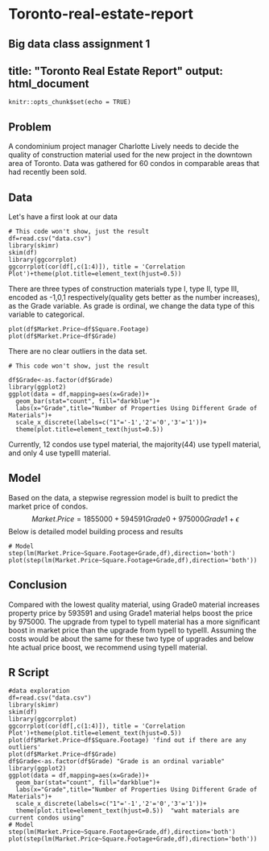 # Toronto-real-estate-report
Big data class assignment 1
---
title: "Toronto Real Estate Report"
output: html_document
---

```{r setup, include=FALSE}
knitr::opts_chunk$set(echo = TRUE)
```

## Problem

A condominium project manager Charlotte Lively needs to decide the quality of construction material used for the new project in the downtown area of Toronto. Data was gathered for 60 condos in comparable areas that had recently been sold.

## Data
Let's have a first look at our data

```{r echo=FALSE}
# This code won't show, just the result
df=read.csv("data.csv")
library(skimr)
skim(df)
library(ggcorrplot)
ggcorrplot(cor(df[,c(1:4)]), title = 'Correlation Plot')+theme(plot.title=element_text(hjust=0.5))
```

There are three types of construction materials type I, type II, type III, encoded as -1,0,1 respectively(quality gets better as the number increases), as the Grade variable. As grade is ordinal, we change the data type of this variable to categorical.
```{r echo=FALSE}
plot(df$Market.Price~df$Square.Footage)
plot(df$Market.Price~df$Grade)
```

There are no clear outliers in the data set.

```{r echo=FALSE}
# This code won't show, just the result

df$Grade<-as.factor(df$Grade)
library(ggplot2)
ggplot(data = df,mapping=aes(x=Grade))+
  geom_bar(stat="count", fill="darkblue")+
  labs(x="Grade",title="Number of Properties Using Different Grade of Materials")+
  scale_x_discrete(labels=c("1"='-1','2'='0','3'='1'))+
  theme(plot.title=element_text(hjust=0.5))
```
Currently, 12 condos use typeI material, the majority(44) use typeII material, and only 4 use typeIII material.

## Model
Based on the data, a stepwise regression model is built to predict the market price of condos.
$$
Market.Price=1855000+594591Grade0+975000Grade1+\epsilon
$$
Below is detailed model building process and results
```{r echo=FALSE}
# Model
step(lm(Market.Price~Square.Footage+Grade,df),direction='both')
plot(step(lm(Market.Price~Square.Footage+Grade,df),direction='both'))
```


## Conclusion
Compared with the lowest quality material, using Grade0 material increases property price by 593591 and using Grade1 material helps boost the price by 975000. The upgrade from typeI to typeII material has a  more significant boost in market price than the upgrade from typeII to typeIII. Assuming the costs would be about the same for these two type of upgrades and below hte actual price boost, we recommend using typeII material.

## R Script
```{r eval=FALSE}
#data exploration
df=read.csv("data.csv")
library(skimr)
skim(df)
library(ggcorrplot)
ggcorrplot(cor(df[,c(1:4)]), title = 'Correlation Plot')+theme(plot.title=element_text(hjust=0.5))
plot(df$Market.Price~df$Square.Footage) 'find out if there are any outliers'
plot(df$Market.Price~df$Grade)
df$Grade<-as.factor(df$Grade) "Grade is an ordinal variable"
library(ggplot2)
ggplot(data = df,mapping=aes(x=Grade))+
  geom_bar(stat="count", fill="darkblue")+
  labs(x="Grade",title="Number of Properties Using Different Grade of Materials")+
  scale_x_discrete(labels=c("1"='-1','2'='0','3'='1'))+
  theme(plot.title=element_text(hjust=0.5))  "waht materials are current condos using"
# Model
step(lm(Market.Price~Square.Footage+Grade,df),direction='both')
plot(step(lm(Market.Price~Square.Footage+Grade,df),direction='both'))
```
